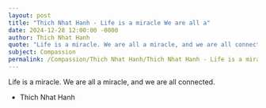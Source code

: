 ```yaml
---
layout: post
title: "Thich Nhat Hanh - Life is a miracle We are all a"
date: 2024-12-28 12:00:00 -0000
author: Thich Nhat Hanh
quote: "Life is a miracle. We are all a miracle, and we are all connected."
subject: Compassion
permalink: /Compassion/Thich Nhat Hanh/Thich Nhat Hanh - Life is a miracle We are all a
---
```


Life is a miracle. We are all a miracle, and we are all connected.

- Thich Nhat Hanh
